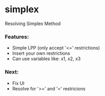 # simplex

Resolving Simplex Method

### Features:
* Simple LPP (only accept '<=' restrictions)
* Insert your own restrictions
* Can use variables like: x1, x2, x3

### Next:
* Fix UI
* Resolve for '>=' and '=' restricions